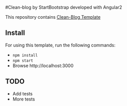 #Clean-blog by StartBootstrap developed with Angular2

This repository contains [Clean-Blog Template](https://startbootstrap.com/template-overviews/clean-blog)

## Install

For using this template, run the following commands:

* `npm install`
* `npm start`
* Browse http://localhost:3000

## TODO

* Add tests
* More tests